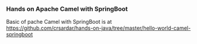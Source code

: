 ### Hands on Apache Camel with SpringBoot
Basic of pache Camel with SpringBoot is at https://github.com/crsardar/hands-on-java/tree/master/hello-world-camel-springboot


